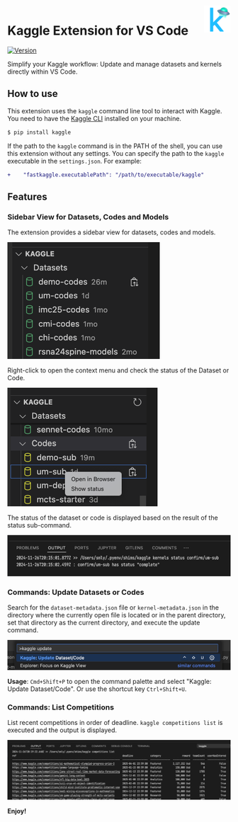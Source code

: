 <a href="https://marketplace.visualstudio.com/items?itemName=smly.fastkaggle">
  <img src="./images/fastkaggle_128x128.png" alt="fastkaggle logo" title="FastKaggle" align="right" height="60" />
</a>

# Kaggle Extension for VS Code

[![Version](https://vsmarketplacebadges.dev/version-short/smly.fastkaggle.svg)](https://marketplace.visualstudio.com/items?itemName=smly.fastkaggle)

Simplify your Kaggle workflow: Update and manage datasets and kernels directly within VS Code.

## How to use

This extension uses the `kaggle` command line tool to interact with Kaggle.
You need to have the [Kaggle CLI](https://github.com/Kaggle/kaggle-api) installed on your machine.

```bash
$ pip install kaggle
```

If the path to the `kaggle` command is in the PATH of the shell, you can use this extension without any settings. You can specify the path to the `kaggle` executable in the `settings.json`. For example:

```diff
+    "fastkaggle.executablePath": "/path/to/executable/kaggle"
```

## Features

### Sidebar View for Datasets, Codes and Models

The extension provides a sidebar view for datasets, codes and models.

![Sidebar View](./images/sidebar_view.png)

Right-click to open the context menu and check the status of the Dataset or Code.

![Context Menu](./images/sidebar_view_status.png)

The status of the dataset or code is displayed based on the result of the status sub-command.

![Status Result](./images/output_status.png)

### Commands: Update Datasets or Codes

Search for the `dataset-metadata.json` file or `kernel-metadata.json` in the directory where the currently open file is located or in the parent directory, set that directory as the current directory, and execute the update command.

![command palette](./images/command_palette_update.png)

**Usage**: `Cmd+Shift+P` to open the command palette and select "Kaggle: Update Dataset/Code".
Or use the shortcut key `Ctrl+Shift+U`.

### Commands: List Competitions

List recent competitions in order of deadline. `kaggle competitions list` is executed and the output is displayed.

![List Competitions](./images/competition_list.png)

**Enjoy!**
